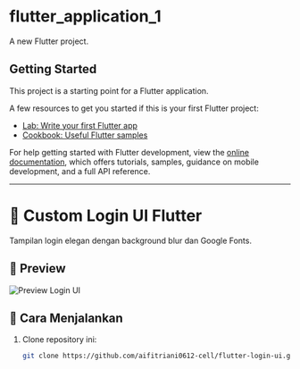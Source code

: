 # flutter_application_1

A new Flutter project.

## Getting Started

This project is a starting point for a Flutter application.

A few resources to get you started if this is your first Flutter project:

- [Lab: Write your first Flutter app](https://docs.flutter.dev/get-started/codelab)
- [Cookbook: Useful Flutter samples](https://docs.flutter.dev/cookbook)

For help getting started with Flutter development, view the
[online documentation](https://docs.flutter.dev/), which offers tutorials,
samples, guidance on mobile development, and a full API reference.

---

# 🌸 Custom Login UI Flutter

Tampilan login elegan dengan background blur dan Google Fonts.

## 📸 Preview

![Preview Login UI](assets/screenshots/tugas5.png)

## 🚀 Cara Menjalankan

1. Clone repository ini:
   ```bash
   git clone https://github.com/aifitriani0612-cell/flutter-login-ui.git
